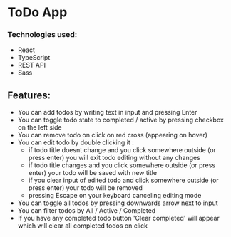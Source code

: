 # ToDo App

### Technologies used:
  - React
  - TypeScript
  - REST API
  - Sass

## Features: 
  - You can add todos by writing text in input and pressing Enter
  - You can toggle todo state to completed / active by pressing checkbox on the left side
  - You can remove todo on click on red cross (appearing on hover)
  - You can edit todo by double clicking it :
    - if todo title doesnt change and you click somewhere outside (or press enter) you will exit todo editing without any changes
    - if todo title changes and you click somewhere outside (or press enter) your todo will be saved with new title
    - if you clear input of edited todo and click somewhere outside (or press enter) your todo will be removed
    - pressing Escape on your keyboard canceling editing mode
  - You can toggle all todos by pressing downwards arrow next to input
  - You can filter todos by All / Active / Completed
  - If you have any completed todo button 'Clear completed' will appear which will clear all completed todos on click
